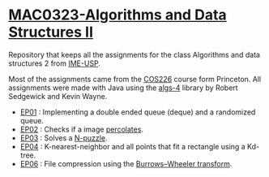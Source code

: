 # [MAC0323-Algorithms and Data Structures II](https://uspdigital.usp.br/jupiterweb/obterDisciplina?sgldis=MAC0323)
Repository that keeps all the assignments for the class Algorithms and data structures 2 from [IME-USP](https://www.ime.usp.br/).

Most of the assignments came from the [COS226](http://www.cs.princeton.edu/courses/archive/spring18/cos226/syllabus.php) course form Princeton. All assignments were made with Java using the [algs-4](https://algs4.cs.princeton.edu/code/) library by Robert Sedgewick and Kevin Wayne.

* [EP01](http://www.cs.princeton.edu/courses/archive/spring18/cos226/assignments/queues/index.html) : Implementing a double ended queue (deque) and a randomized queue.
* [EP02](http://www.cs.princeton.edu/courses/archive/spring18/cos226/assignments/percolation/index.html) : Checks if a image [percolates](https://en.wikipedia.org/wiki/Percolation).
* [EP03](http://www.cs.princeton.edu/courses/archive/spring18/cos226/assignments/8puzzle/index.html) : Solves a [N-puzzle](https://en.wikipedia.org/wiki/15_puzzle).
* [EP04](http://www.cs.princeton.edu/courses/archive/spring18/cos226/assignments/kdtree/index.html) : K-nearest-neighbor and all points that fit a rectangle using a Kd-tree.
* [EP06](http://www.cs.princeton.edu/courses/archive/spring18/cos226/assignments/burrows/index.html) : File compression using the [Burrows–Wheeler transform](https://en.wikipedia.org/wiki/Burrows%E2%80%93Wheeler_transform).
